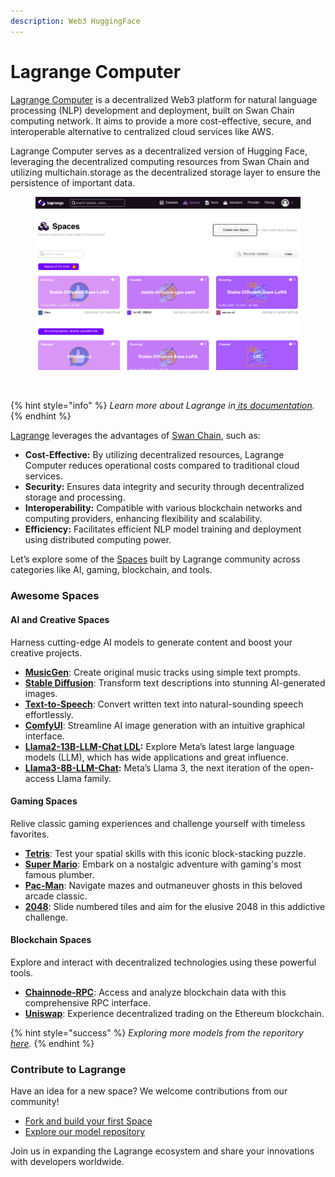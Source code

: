 ```yaml
---
description: Web3 HuggingFace
---
```


# Lagrange Computer

[Lagrange Computer](https://lagrange.computer) is a decentralized Web3 platform for natural language processing (NLP) development and deployment, built on Swan Chain computing network. It aims to provide a more cost-effective, secure, and interoperable alternative to centralized cloud services like AWS.&#x20;

Lagrange Computer serves as a decentralized version of Hugging Face, leveraging the decentralized computing resources from Swan Chain and utilizing multichain.storage as the decentralized storage layer to ensure the persistence of important data.

<figure><img src="../.gitbook/assets/image (1).png" alt=""><figcaption></figcaption></figure>

<figure><img src="https://lh7-rt.googleusercontent.com/docsz/AD_4nXc51WhVt0u064TrimhzOhZ4OTspF_qAIanSJzyodELHzcugOBQZz4nvgN4QkSM8vS5gh3BlGsrmLj0f32TQms1pQDzDAYJgDvsjktzQLUldYrpCYGtynALtyjtppOobLMFLyWVUf55zOsx0HR5QwwHGh6Qu?key=Q5864mz9cz0YmHEPYYSbWA" alt=""><figcaption></figcaption></figure>

{% hint style="info" %}
_Learn more about Lagrange in_[ _its documentation_](https://docs.lagrangedao.org/)_._
{% endhint %}

[Lagrange](https://lagrange.computer) leverages the advantages of [Swan Chain](https://swanchain.io/?utm\_source=medium\&utm\_medium=social\&utm\_campaign=general), such as:

* **Cost-Effective:** By utilizing decentralized resources, Lagrange Computer reduces operational costs compared to traditional cloud services.
* **Security:** Ensures data integrity and security through decentralized storage and processing.
* **Interoperability:** Compatible with various blockchain networks and computing providers, enhancing flexibility and scalability.
* **Efficiency:** Facilitates efficient NLP model training and deployment using distributed computing power.

Let’s explore some of the [Spaces](https://docs.lagrangedao.org/lagrange-dao/spaces/use-case) built by Lagrange community across categories like AI, gaming, blockchain, and tools.

### **Awesome Spaces**

#### **AI and Creative Spaces**

Harness cutting-edge AI models to generate content and boost your creative projects.

* [**MusicGen**](https://lagrangedao.org/spaces/0x231fe9090f4d45413474BDE53a1a0A3Bd5C0ef03/MusicGen/app): Create original music tracks using simple text prompts.
* [**Stable Diffusion**](https://lagrangedao.org/spaces/0x231fe9090f4d45413474BDE53a1a0A3Bd5C0ef03/Stable-Diffusion-Base-LoRA/app): Transform text descriptions into stunning AI-generated images.
* [**Text-to-Speech**](https://lagrangedao.org/spaces/0x231fe9090f4d45413474BDE53a1a0A3Bd5C0ef03/Text-to-Speech/app): Convert written text into natural-sounding speech effortlessly.
* [**ComfyUI**](https://lagrangedao.org/spaces/0x231fe9090f4d45413474BDE53a1a0A3Bd5C0ef03/ComfyUI/app): Streamline AI image generation with an intuitive graphical interface.
* [**Llama2-13B-LLM-Chat LDL**](https://lagrangedao.org/spaces/0x231fe9090f4d45413474BDE53a1a0A3Bd5C0ef03/Llama2-13B-LLM-Chat/app)**:** Explore Meta’s latest large language models (LLM), which has wide applications and great influence.
* [**Llama3-8B-LLM-Chat**](https://lagrangedao.org/spaces/0x231fe9090f4d45413474BDE53a1a0A3Bd5C0ef03/Llama3-8B-LLM-Chat/app)**:** Meta’s Llama 3, the next iteration of the open-access Llama family.

#### **Gaming Spaces**&#x20;

Relive classic gaming experiences and challenge yourself with timeless favorites.

* [**Tetris**](https://lagrangedao.org/spaces/0x231fe9090f4d45413474BDE53a1a0A3Bd5C0ef03/tetris/app): Test your spatial skills with this iconic block-stacking puzzle.
* [**Super Mario**](https://lagrangedao.org/spaces/0x231fe9090f4d45413474BDE53a1a0A3Bd5C0ef03/Mario/app): Embark on a nostalgic adventure with gaming's most famous plumber.
* [**Pac-Man**](https://lagrangedao.org/spaces/0x231fe9090f4d45413474BDE53a1a0A3Bd5C0ef03/pac-man/app): Navigate mazes and outmaneuver ghosts in this beloved arcade classic.
* [**2048**](https://lagrangedao.org/spaces/0x231fe9090f4d45413474BDE53a1a0A3Bd5C0ef03/2048/app): Slide numbered tiles and aim for the elusive 2048 in this addictive challenge.

#### **Blockchain Spaces**&#x20;

Explore and interact with decentralized technologies using these powerful tools.

* [**Chainnode-RPC**](https://lagrangedao.org/spaces/0x231fe9090f4d45413474BDE53a1a0A3Bd5C0ef03/chainnode-rpc/app): Access and analyze blockchain data with this comprehensive RPC interface.
* [**Uniswap**](https://lagrangedao.org/spaces/0x231fe9090f4d45413474BDE53a1a0A3Bd5C0ef03/uniswap/app): Experience decentralized trading on the Ethereum blockchain.

{% hint style="success" %}
_Exploring more models from the reporitory_ [_here_](https://github.com/swanchain/awesome-swanchain)_._
{% endhint %}

### Contribute to Lagrange

Have an idea for a new space? We welcome contributions from our community!

* [Fork and build your first Space](https://docs.lagrangedao.org/spaces/fork-space)
* [Explore our model repository](https://github.com/swanchain/awesome-swanchain)

Join us in expanding the Lagrange ecosystem and share your innovations with developers worldwide.
